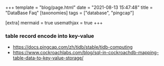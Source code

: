 +++
template = "blog/page.html"
date = "2021-08-13 15:47:48"
title = "DataBase Faq"
[taxonomies]
tags = ["database", "pingcap"]

[extra]
mermaid = true
usemathjax = true
+++
<!--
mermaid example:
<div class="mermaid">
    mermaid program
</div>
-->

### table record encode into key-value
- https://docs.pingcap.com/zh/tidb/stable/tidb-computing
- https://www.cockroachlabs.com/blog/sql-in-cockroachdb-mapping-table-data-to-key-value-storage/